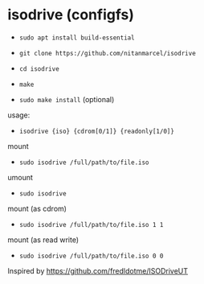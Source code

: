 # isodrive (configfs)

* `sudo apt install build-essential`

* `git clone https://github.com/nitanmarcel/isodrive`

* `cd isodrive`

* `make`

* `sudo make install` (optional)

usage:

* `isodrive {iso} {cdrom[0/1]} {readonly[1/0]}`

mount

* `sudo isodrive /full/path/to/file.iso`

umount

* `sudo isodrive`

mount (as cdrom)

* `sudo isodrive /full/path/to/file.iso 1 1`

mount (as read write)

* `sudo isodrive /full/path/to/file.iso 0 0`


Inspired by https://github.com/fredldotme/ISODriveUT
